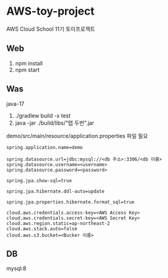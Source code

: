# AWS-toy-project
AWS Cloud School 11기 토이프로젝트

## Web 
1. npm install
2. npm start

## Was
java-17

1. ./gradlew build -x test
2. java -jar ./build/libs/"탭 두번".jar

demo/src/main/resource/application.properties 파일 필요


	spring.application.name=demo

	spring.datasource.url=jdbc:mysql://<db 주소>:3306/<db 이름>
	spring.datasource.username=<username>
	spring.datasource.password=<password>

	spring.jpa.show-sql=true

	spring.jpa.hibernate.ddl-auto=update

	spring.jpa.properties.hibernate.format_sql=true

	cloud.aws.credentials.access-key=<AWS Access Key>
	cloud.aws.credentials.secret-key=<AWS Secret Key>
	cloud.aws.region.static=ap-northeast-2
	cloud.aws.stack.auto=false
	cloud.aws.s3.bucket=<Bucker 이름>

## DB
mysql:8



